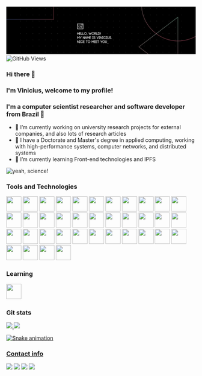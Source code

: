 ![](hello_world.png)
![GitHub Views](https://komarev.com/ghpvc/?username=viniciusfacco)

### Hi there 👋
### I'm Vinicius, welcome to my profile!

### I'm a computer scientist researcher and software developer from Brazil 📍

- 🔭 I’m currently working on university research projects for external companies, and also lots of research articles
- 📖 I have a Doctorate and Master's degree in applied computing, working with high-performance systems, computer networks, and distributed systems
- 🌱 I’m currently learning Front-end technologies and IPFS 

![yeah, science!](https://c.tenor.com/CughyuQS8XIAAAAC/breakingbad-science.gif)

### Tools and Technologies

<img src="https://cdn.jsdelivr.net/gh/devicons/devicon/icons/apachekafka/apachekafka-original-wordmark.svg" width="40" height="40"/> <img src="https://cdn.jsdelivr.net/gh/devicons/devicon/icons/bash/bash-original.svg" width="40" height="40"/> <img src="https://cdn.jsdelivr.net/gh/devicons/devicon/icons/codeigniter/codeigniter-plain-wordmark.svg" width="40" height="40"/> <img src="https://cdn.jsdelivr.net/gh/devicons/devicon/icons/cplusplus/cplusplus-original.svg" width="40" height="40"/> <img src="https://cdn.jsdelivr.net/gh/devicons/devicon/icons/docker/docker-plain-wordmark.svg" width="40" height="40"/> <img src="https://cdn.jsdelivr.net/gh/devicons/devicon/icons/kubernetes/kubernetes-plain-wordmark.svg" width="40" height="40"/> <img src="https://cdn.jsdelivr.net/gh/devicons/devicon/icons/flask/flask-original-wordmark.svg" width="40" height="40"/> <img src="https://cdn.jsdelivr.net/gh/devicons/devicon/icons/git/git-original-wordmark.svg" width="40" height="40"/> <img src="https://cdn.jsdelivr.net/gh/devicons/devicon/icons/github/github-original-wordmark.svg" width="40" height="40"/> <img src="https://cdn.jsdelivr.net/gh/devicons/devicon/icons/gitlab/gitlab-original-wordmark.svg" width="40" height="40"/> <img src="https://cdn.jsdelivr.net/gh/devicons/devicon/icons/grafana/grafana-original-wordmark.svg" width="40" height="40"/> <img src="https://cdn.jsdelivr.net/gh/devicons/devicon/icons/graphql/graphql-plain-wordmark.svg" width="40" height="40"/> <img src="https://cdn.jsdelivr.net/gh/devicons/devicon/icons/java/java-original-wordmark.svg" width="40" height="40"/> <img src="https://cdn.jsdelivr.net/gh/devicons/devicon/icons/javascript/javascript-plain.svg" width="40" height="40"/> <img src="https://cdn.jsdelivr.net/gh/devicons/devicon/icons/jupyter/jupyter-original-wordmark.svg" width="40" height="40"/> <img src="https://cdn.jsdelivr.net/gh/devicons/devicon/icons/latex/latex-original.svg" width="40" height="40"/> <img src="https://cdn.jsdelivr.net/gh/devicons/devicon/icons/linux/linux-original.svg" width="40" height="40"/> <img src="https://cdn.jsdelivr.net/gh/devicons/devicon/icons/markdown/markdown-original.svg" width="40" height="40"/> <img src="https://cdn.jsdelivr.net/gh/devicons/devicon/icons/mongodb/mongodb-original-wordmark.svg" width="40" height="40"/> <img src="https://cdn.jsdelivr.net/gh/devicons/devicon/icons/msdos/msdos-original.svg" width="40" height="40"/> <img src="https://cdn.jsdelivr.net/gh/devicons/devicon/icons/mysql/mysql-original-wordmark.svg" width="40" height="40"/> <img src="https://cdn.jsdelivr.net/gh/devicons/devicon/icons/nginx/nginx-original.svg" width="40" height="40"/> <img src="https://cdn.jsdelivr.net/gh/devicons/devicon/icons/nodejs/nodejs-original-wordmark.svg" width="40" height="40"/> <img src="https://cdn.jsdelivr.net/gh/devicons/devicon/icons/npm/npm-original-wordmark.svg" width="40" height="40"/> <img src="https://cdn.jsdelivr.net/gh/devicons/devicon/icons/php/php-plain.svg" width="40" height="40"/> <img src="https://cdn.jsdelivr.net/gh/devicons/devicon/icons/postgresql/postgresql-original-wordmark.svg" width="40" height="40"/> <img src="https://cdn.jsdelivr.net/gh/devicons/devicon/icons/python/python-original-wordmark.svg" width="40" height="40"/> <img src="https://cdn.jsdelivr.net/gh/devicons/devicon/icons/raspberrypi/raspberrypi-original-wordmark.svg" width="40" height="40"/> <img src="https://cdn.jsdelivr.net/gh/devicons/devicon/icons/qt/qt-original.svg" width="40" height="40"/> <img src="https://cdn.jsdelivr.net/gh/devicons/devicon/icons/sequelize/sequelize-original-wordmark.svg" width="40" height="40"/> <img src="https://cdn.jsdelivr.net/gh/devicons/devicon/icons/ssh/ssh-original-wordmark.svg" width="40" height="40"/> <img src="https://cdn.jsdelivr.net/gh/devicons/devicon/icons/tensorflow/tensorflow-original-wordmark.svg" width="40" height="40"/> <img src="https://cdn.jsdelivr.net/gh/devicons/devicon/icons/ubuntu/ubuntu-plain-wordmark.svg" width="40" height="40"/> <img src="https://cdn.jsdelivr.net/gh/devicons/devicon/icons/visualstudio/visualstudio-plain-wordmark.svg" width="40" height="40"/> <img src="https://cdn.jsdelivr.net/gh/devicons/devicon/icons/vscode/vscode-original-wordmark.svg" width="40" height="40"/> <img src="https://cdn.jsdelivr.net/gh/devicons/devicon/icons/anaconda/anaconda-original-wordmark.svg" width="40" height="40"/> <img src="https://cdn.jsdelivr.net/gh/devicons/devicon/icons/prometheus/prometheus-original-wordmark.svg" width="40" height="40"/>

### Learning

<img src="https://cdn.jsdelivr.net/gh/devicons/devicon/icons/vuejs/vuejs-original-wordmark.svg" width="40" height="40"/>
          
### Git stats

<div>
<a href="https://github.com/viniciusfacco">
<img height="180em" src="https://github-readme-stats.vercel.app/api/top-langs/?username=viniciusfacco&layout=compact&langs_count=7&theme=dracula"/>
<img height="180em" src="https://github-readme-stats.vercel.app/api?username=viniciusfacco&show_icons=true&theme=dracula&include_all_commits=true&count_private=true"/>
</div>

![Snake animation](https://github.com/viniciusfacco/viniciusfacco/blob/output/github-contribution-grid-snake.svg)

### Contact info

<div>
<a href="https://twitter.com/viniciusfacco" target="_blank"><img src="https://img.shields.io/badge/Twitter-%231DA1F2.svg?style=for-the-badge&logo=Twitter&logoColor=white" target="_blank"></a>
<a href="https://instagram.com/viniciusfaccor" target="_blank"><img src="https://img.shields.io/badge/-Instagram-%23E4405F?style=for-the-badge&logo=instagram&logoColor=white" target="_blank"></a>
<a href = "mailto:viniciusfacco@live.com"><img src="https://img.shields.io/badge/Microsoft_Outlook-0078D4?style=for-the-badge&logo=microsoft-outlook&logoColor=white" target="_blank"></a>
<a href="https://www.linkedin.com/in/viniciusfacco" target="_blank"><img src="https://img.shields.io/badge/-LinkedIn-%230077B5?style=for-the-badge&logo=linkedin&logoColor=white" target="_blank"></a>   
</div>

<!-- 
profile inspiration: https://www.alura.com.br/artigos/como-criar-um-readme-para-seu-perfil-github 
icons: https://devicon.dev/
-->

<!--
**viniciusfacco/viniciusfacco** is a ✨ _special_ ✨ repository because its `README.md` (this file) appears on your GitHub profile.

Here are some ideas to get you started:

- 🔭 I’m currently working on ...
- 🌱 I’m currently learning ...
- 👯 I’m looking to collaborate on ...
- 🤔 I’m looking for help with ...
- 💬 Ask me about ...
- 📫 How to reach me: ...
- 😄 Pronouns: ...
- ⚡ Fun fact: ...
-->
